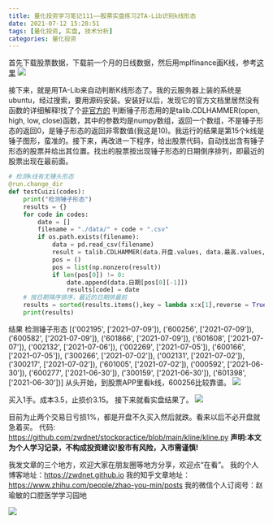 ```yaml
---
title: 量化投资学习笔记111——股票实盘练习2TA-Lib识别k线形态
date: 2021-07-12 15:28:51
tags: [量化投资, 实盘, 技术分析]
categories: 量化投资
---
```

首先下载股票数据，下载前一个月的日线数据，然后用mplfinance画K线，参考[这里](https://blog.csdn.net/weixin_42357256/article/details/112711191)
![](https://zymblog-1258069789.cos.ap-chengdu.myqcloud.com/blog0178-QTLearn/81/01.png)

接下来，就是用TA-Lib来自动判断K线形态了。我的云服务器上装的系统是ubuntu，经过搜索，要用源码安装。安装好以后，发现它的官方文档里居然没有函数的详细解释!找了个[非官方的](https://zhuanlan.zhihu.com/p/24883961)
判断锤子形态用的是talib.CDLHAMMER(open, high, low, close)函数，其中的参数均是numpy数组，返回一个数组，不是锤子形态的返回0，是锤子形态的返回非零数值(我这是10)。我运行的结果是第15个k线是锤子图形，蛮准的。接下来，再改进一下程序，给出股票代码，自动找出含有锤子形态的股票并给出其位置。找出的股票按出现锤子形态的日期倒序排列，即最近的股票出现在最前面。
```python
# 检测k线有无锤头形态
@run.change_dir
def testCuizi(codes):
    print("检测锤子形态")
    results = {}
    for code in codes:
        date = []
        filename = "./data/" + code + ".csv"
        if os.path.exists(filename):
            data = pd.read_csv(filename)
            result = talib.CDLHAMMER(data.开盘.values, data.最高.values, data.最低.values, data.收盘.values)
            pos = ()
            pos = list(np.nonzero(result))
            if len(pos[0]) != 0:
                date.append(data.日期[pos[0][-1]])
                results[code] = date
    # 按日期降序排序，最近的日期排最前
    results = sorted(results.items(),key = lambda x:x[1],reverse = True)
    print(results)

```

结果
检测锤子形态                                               [('002195', ['2021-07-09']), ('600256', ['2021-07-09']), ('600582', ['2021-07-09']), ('601866', ['2021-07-09']), ('601608', ['2021-07-07']), ('002132', ['2021-07-06']), ('002269', ['2021-07-05']), ('600166', ['2021-07-05']), ('300266', ['2021-07-02']), ('002131', ['2021-07-02']), ('300217', ['2021-07-02']), ('601005', ['2021-07-02']), ('000592', ['2021-06-30']), ('600277', ['2021-06-30']), ('300159', ['2021-06-30']), ('601398', ['2021-06-30'])]
从头开始，到股票APP里看k线，600256比较靠谱。
![](https://zymblog-1258069789.cos.ap-chengdu.myqcloud.com/blog0178-QTLearn/81/02.jpg)

买入1手。成本3.5，止损价3.15。
接下来就看实盘结果了。
![](https://zymblog-1258069789.cos.ap-chengdu.myqcloud.com/blog0178-QTLearn/81/03.jpg)

目前为止两个交易日亏损1%，都是开盘不久买入然后就跌。看来以后不必开盘就急着买。
代码: https://github.com/zwdnet/stockpractice/blob/main/kline/kline.py
**声明:本文为个人学习记录，不构成投资建议!股市有风险，入市需谨慎!**






我发文章的三个地方，欢迎大家在朋友圈等地方分享，欢迎点“在看”。
我的个人博客地址：https://zwdnet.github.io
我的知乎文章地址： https://www.zhihu.com/people/zhao-you-min/posts
我的微信个人订阅号：赵瑜敏的口腔医学学习园地








![](https://zymblog-1258069789.cos.ap-chengdu.myqcloud.com/other/wx.jpg)
